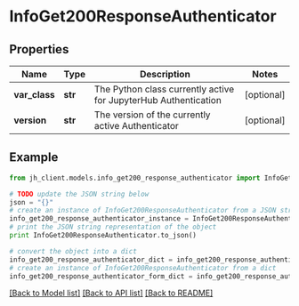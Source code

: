 # InfoGet200ResponseAuthenticator


## Properties

Name | Type | Description | Notes
------------ | ------------- | ------------- | -------------
**var_class** | **str** | The Python class currently active for JupyterHub Authentication | [optional] 
**version** | **str** | The version of the currently active Authenticator | [optional] 

## Example

```python
from jh_client.models.info_get200_response_authenticator import InfoGet200ResponseAuthenticator

# TODO update the JSON string below
json = "{}"
# create an instance of InfoGet200ResponseAuthenticator from a JSON string
info_get200_response_authenticator_instance = InfoGet200ResponseAuthenticator.from_json(json)
# print the JSON string representation of the object
print InfoGet200ResponseAuthenticator.to_json()

# convert the object into a dict
info_get200_response_authenticator_dict = info_get200_response_authenticator_instance.to_dict()
# create an instance of InfoGet200ResponseAuthenticator from a dict
info_get200_response_authenticator_form_dict = info_get200_response_authenticator.from_dict(info_get200_response_authenticator_dict)
```
[[Back to Model list]](../README.md#documentation-for-models) [[Back to API list]](../README.md#documentation-for-api-endpoints) [[Back to README]](../README.md)


